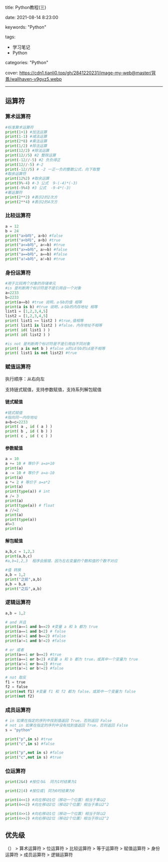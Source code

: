 title: Python教程(三)

date: 2021-08-14  8:23:00

keywords: "Python"

tags: 

- 学习笔记
- Python

categories: "Python"

cover: https://cdn1.tianli0.top/gh/2841220231/image-my-web@master/背景/wallhaven-v9gvz5.webp

---





## 运算符

### 算术运算符

```python
#标准算术运算符
print(1+1) #加法运算
print(1-1) #减法运算
print(2*8) #乘法运算
print(1/2) #除法运算
print(12/2) #除法运算
print(12//5) #2 整除运算
print(-12//-5) #2 负负得正
print(12//-5) #-2
print(-12//5) # -2 一正一负的整数公式，向下取整
#取余运算符
print(12%2) #取余运算
print(9%-4) #-3 公式  9-(-4)*(-3)
print(-9%4) #3 公式  -9-4*(-3) 
#幂运算符
print(2**2) #表示2的2次方
print(2**4) #表示2的4次方


```

### 比较运算符

```python
a = 12
b = 24
print("a>b吗", a>b) #false
print("a<b吗", a<b) #true
print("a<=b吗", a<=b) #true
print("a>=b吗", a>=b) #false
print("a==b吗", a==b) #false
print("a!=b吗", a!=b) #true
```

### 身份运算符

```python
#用于比较两个对象的存储单元
#is 是判断两个标识符是不是引用自一个对象
a=2233
b=2233
print(a==b) #true 说明，a与b的值 相等
print(a is b) #true 说明，a与b的内存地址 相等
list1 = [1,2,3,4,5]
list2 = [1,2,3,4,5]
print( list1 == list2 ) #true,值相等
print( list1 is list2 ) #false，内存地址不相等
print( id( list1 ) )
print( id( list2 ) )

#is not 是判断两个标识符是不是引用自不同对象
print( a is not b ) #false a的id与b的id是不相等 
print( list1 is not list2) #true
```

### 赋值运算符

执行顺序：从右向左

支持链式赋值，支持参数赋值，支持系列解包赋值

#### 链式赋值

```python
#链式赋值
#指向同一内存地址
a=b=c=2233
print( a , id ( a ) )
print( b , id ( b ) )
print( c , id ( c ) )
```

#### 参数赋值

```python
a = 10
a += 10 # 等价于 a=a+10
print(a)
a -= 10 # 等价于 a=a-10
print(a)
a *= 2 # 等价于 a=a*2 
print(a)
print(type(a)) # int
a /= 3
print(a)
print(type(a)) # float
a //=2
print(a)
print(type(a))
a%=3
print(a)
```

#### 解包赋值

```python
a,b,c = 1,2,3
print(a,b,c)
#a,b=1,2,3  程序会报错，因为左右变量的个数和值的个数不对应

#值 转换
a,b = 1,2
print("之前",a,b)
a,b = b,a
print("之后",a,b)
```

### 逻辑运算符

```python
a,b = 1,2

# and 并且
print(a==1 and b==2) #变量 a 和 b 都为 true
print(a==1 and b<2) # false
print(a!=1 and b==2) #false
print(a!=1 and b!=2) #false

# or 或者
print(a==1 or b==2) #true
print(a==1 or b<2) #变量 a 和 b 都为 true，或其中一个变量为 true
print(a!=1 or b==2) #true
print(a!=1 or b!=2) #false

# not 取反
f1 = true
f2 = false
print(not f1) #变量 f1 和 f2 都为 false，或其中一个变量为 false
print(not f2)
```

### 成员运算符

```python
# in 如果在指定的序列中找到值返回 True，否则返回 False
# not in 如果在指定的序列中没有找到值返回 True，否则返回 False
s = "python"

print("p",in s) #true
print("c",in s) #false

print("p",not in s) #false
print("c",not in s) #true
```

### 位运算符

```python
print(2&4) #按位与&  同为1时结果为1

print(2|4) #按位或| 同为0时结果为0

print(4<<1) #向左移动1位（移动一个位置）相当于乘以2
print(4<<2) #向左移动2位（移动2个位置）相当于乘以2^2

print(4>>1) #向右移动1位（移动一个位置）相当于除以2
print(4>>2) #向右移动2位（移动2个位置）相当于除以2^2
```

## 优先级

（） > 算术运算符 > 位运算符 > 比较运算符 > 等于运算符 > 赋值运算符 > 身份运算符 > 成员运算符 > 逻辑运算符